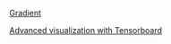 [Gradient](http://shuuki4.github.io/deep%20learning/2016/05/20/Gradient-Descent-Algorithm-Overview.html)

[Advanced visualization with Tensorboard](https://eyeofneedle.tistory.com/19)
